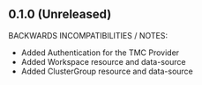 ## 0.1.0 (Unreleased)

BACKWARDS INCOMPATIBILITIES / NOTES:

- Added Authentication for the TMC Provider
- Added Workspace resource and data-source
- Added ClusterGroup resource and data-source
